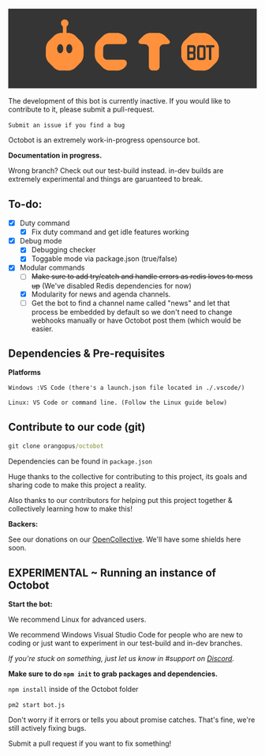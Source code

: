 ![](banner.png)

The development of this bot is currently inactive. If you would like to contribute to it, please submit a pull-request.

`Submit an issue if you find a bug`

Octobot is an extremely work-in-progress opensource bot.

**Documentation in progress.**

Wrong branch? Check out our test-build instead. in-dev builds are extremely experimental and things are garuanteed to break.

## To-do:

- [X] Duty command
  - [X] Fix duty command and get idle features working
- [X] Debug mode
  - [X] Debugging checker
  - [X] Toggable mode via package.json (true/false)
- [X] Modular commands 
  - [ ] ~~Make sure to add try/catch and handle errors as redis loves to mess up~~ (We've disabled Redis dependencies for now)
  - [X] Modularity for news and agenda channels.
  - [ ] Get the bot to find a channel name called "news" and let that process be embedded by default so we don't need to change webhooks manually or have Octobot post them (which would be easier.

## Dependencies & Pre-requisites

**Platforms**

```
Windows :VS Code (there's a launch.json file located in ./.vscode/)
```

```
Linux: VS Code or command line. (Follow the Linux guide below)
```

## Contribute to our code (git)

```cmd
git clone orangopus/octobot
```

Dependencies can be found in `package.json`

Huge thanks to the collective for contributing to this project, its goals and sharing code to make this project a reality.

Also thanks to our contributors for helping put this project together & collectively learning how to make this!

**Backers:**

See our donations on our [OpenCollective](https://opencollective.com/Orangopus). We'll have some shields here soon.

## EXPERIMENTAL ~ Running an instance of Octobot

**Start the bot:**

We recommend Linux for advanced users.

We recommend Windows Visual Studio Code for 
people who are new to coding or just want to
experiment in our test-build and in-dev branches.

*If you're stuck on something, just let us know in #support on [Discord](https://go.orangop.us/discord).*

**Make sure to do `npm init` to grab packages and dependencies.**

`npm install` inside of the Octobot folder

`pm2 start bot.js`

Don't worry if it errors or tells you about promise catches. That's fine, we're still actively fixing bugs.

Submit a pull request if you want to fix something!
